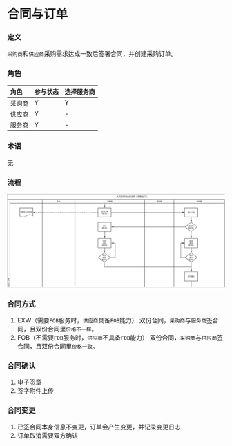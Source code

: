 # 合同与订单

### 定义

`采购商`和`供应商`采购需求达成一致后签署合同，并创建采购订单。

### 角色

| 角色 | 参与状态 | 选择服务商 |
| :--- | :--- | :--- |
| 采购商 | Y | Y |
| 供应商 | Y | - |
| 服务商 | Y | - |

### 术语

无

### 流程

![](/assets/合同及订单.png)

### 合同方式

1. EXW（需要`FOB`服务时，`供应商`具备`FOB`能力） 
   双份合同，`采购商`与`服务商`签合同，且双份合同里`价格不一样`。
2. FOB（不需要`FOB`服务时，`供应商`不具备`FOB`能力） 
   双份合同，`采购商`与`供应商`签合同，且双份合同里`价格一致`。

### 合同确认

1. 电子签章
2. 签字附件上传

### 合同变更

1. 已签合同本身信息不变更，订单会产生变更，并记录变更日志
2. 订单取消需要双方确认



